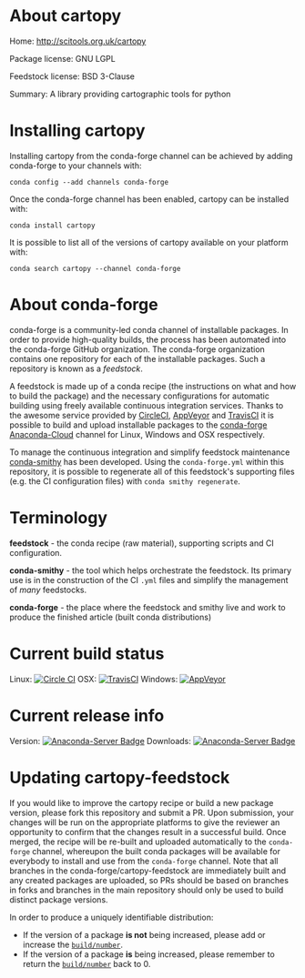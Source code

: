 About cartopy
=============

Home: http://scitools.org.uk/cartopy

Package license: GNU LGPL

Feedstock license: BSD 3-Clause

Summary: A library providing cartographic tools for python



Installing cartopy
==================

Installing cartopy from the conda-forge channel can be achieved by adding conda-forge to your channels with:

```
conda config --add channels conda-forge
```

Once the conda-forge channel has been enabled, cartopy can be installed with:

```
conda install cartopy
```

It is possible to list all of the versions of cartopy available on your platform with:

```
conda search cartopy --channel conda-forge
```


About conda-forge
=================

conda-forge is a community-led conda channel of installable packages.
In order to provide high-quality builds, the process has been automated into the
conda-forge GitHub organization. The conda-forge organization contains one repository
for each of the installable packages. Such a repository is known as a *feedstock*.

A feedstock is made up of a conda recipe (the instructions on what and how to build
the package) and the necessary configurations for automatic building using freely
available continuous integration services. Thanks to the awesome service provided by
[CircleCI](https://circleci.com/), [AppVeyor](http://www.appveyor.com/)
and [TravisCI](https://travis-ci.org/) it is possible to build and upload installable
packages to the [conda-forge](https://anaconda.org/conda-forge)
[Anaconda-Cloud](http://docs.anaconda.org/) channel for Linux, Windows and OSX respectively.

To manage the continuous integration and simplify feedstock maintenance
[conda-smithy](http://github.com/conda-forge/conda-smithy) has been developed.
Using the ``conda-forge.yml`` within this repository, it is possible to regenerate all of
this feedstock's supporting files (e.g. the CI configuration files) with ``conda smithy regenerate``.


Terminology
===========

**feedstock** - the conda recipe (raw material), supporting scripts and CI configuration.

**conda-smithy** - the tool which helps orchestrate the feedstock.
                   Its primary use is in the construction of the CI ``.yml`` files
                   and simplify the management of *many* feedstocks.

**conda-forge** - the place where the feedstock and smithy live and work to
                  produce the finished article (built conda distributions)

Current build status
====================

Linux: [![Circle CI](https://circleci.com/gh/conda-forge/cartopy-feedstock.svg?style=shield)](https://circleci.com/gh/conda-forge/cartopy-feedstock)
OSX: [![TravisCI](https://travis-ci.org/conda-forge/cartopy-feedstock.svg?branch=master)](https://travis-ci.org/conda-forge/cartopy-feedstock)
Windows: [![AppVeyor](https://ci.appveyor.com/api/projects/status/github/conda-forge/cartopy-feedstock?svg=True)](https://ci.appveyor.com/project/conda-forge/cartopy-feedstock/branch/master)

Current release info
====================
Version: [![Anaconda-Server Badge](https://anaconda.org/conda-forge/cartopy/badges/version.svg)](https://anaconda.org/conda-forge/cartopy)
Downloads: [![Anaconda-Server Badge](https://anaconda.org/conda-forge/cartopy/badges/downloads.svg)](https://anaconda.org/conda-forge/cartopy)


Updating cartopy-feedstock
==========================

If you would like to improve the cartopy recipe or build a new
package version, please fork this repository and submit a PR. Upon submission,
your changes will be run on the appropriate platforms to give the reviewer an
opportunity to confirm that the changes result in a successful build. Once
merged, the recipe will be re-built and uploaded automatically to the
`conda-forge` channel, whereupon the built conda packages will be available for
everybody to install and use from the `conda-forge` channel.
Note that all branches in the conda-forge/cartopy-feedstock are
immediately built and any created packages are uploaded, so PRs should be based
on branches in forks and branches in the main repository should only be used to
build distinct package versions.

In order to produce a uniquely identifiable distribution:
 * If the version of a package **is not** being increased, please add or increase
   the [``build/number``](http://conda.pydata.org/docs/building/meta-yaml.html#build-number-and-string).
 * If the version of a package **is** being increased, please remember to return
   the [``build/number``](http://conda.pydata.org/docs/building/meta-yaml.html#build-number-and-string)
   back to 0.

